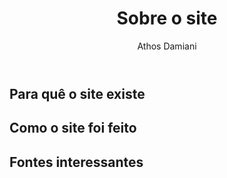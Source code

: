 ﻿---
license: Creative Commons BY-SA
author: Athos Damiani
title: "Sobre o site"
categories: [Mais]
radasCat: Mais
tags: [Mais]
---

Para quê o site existe
---------------------


Como o site foi feito
---------------------


Fontes interessantes
--------------------


